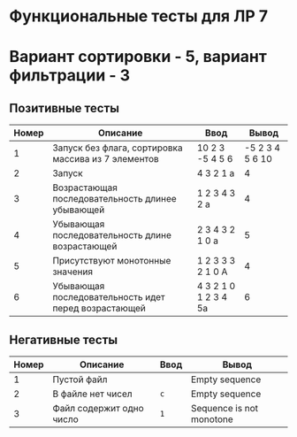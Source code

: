 # Функциональные тесты для ЛР 7
# Вариант сортировки - 5, вариант фильтрации - 3

## Позитивные тесты
| Номер | Описание                                             | Ввод                 | Вывод           |
| ----- | ---------------------------------------------------- | -------------------- | --------------- |
| 1     | Запуск без флага, сортировка массива из 7 элементов  | 10 2 3 -5 4 5 6      | -5 2 3 4 5 6 10 |
| 2     | Запуск                                               | 4 3 2 1 a            | 4               |
| 3     | Возрастающая последовательность длинее убывающей     | 1 2 3 4 3 2 a        | 4               |
| 4     | Убывающая последовательность длине возрастающей      | 2 3 4 3 2 1 0 a      | 5               |
| 5     | Присутствуют монотонные значения                     | 1 2 3 3 3 2 1 0 A    | 4               |
| 6     | Убывающая последовательность идет перед возрастающей | 4 3 2 1 0 1 2 3 4 5a | 6               |


## Негативные тесты
| Номер | Описание                 | Ввод | Вывод                    |
| ----- | ------------------------ | ---- | ------------------------ |
| 1     | Пустой файл              | ` `  | Empty sequence           |
| 2     | В файле нет чисел        | `c`  | Empty sequence           |
| 3     | Файл содержит одно число | `1`  | Sequence is not monotone |
